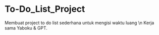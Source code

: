 # To-Do_List_Project
Membuat project to do list sederhana untuk mengisi waktu luang \n
Kerja sama Yaboku & GPT.
